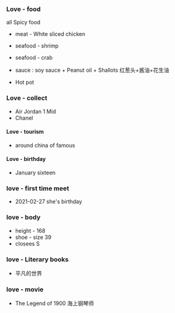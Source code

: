 ### Love - food

all Spicy food 

- meat - White sliced chicken

- seafood - shrimp

- seafood - crab
- sauce : soy sauce   + Peanut oil + Shallots 红葱头+酱油+花生油

- Hot pot

### Love - collect

- Air Jordan 1 Mid
- Chanel

#### Love - tourism

- around china of famous

#### Love - birthday

- January sixteen

### love - first time meet

- 2021-02-27 she's  birthday

### love -  body	

- height - 168
- shoe - size 39
- closees  S

### love - Literary books

- 平凡的世界

### love - movie

- The Legend of 1900 海上钢琴师